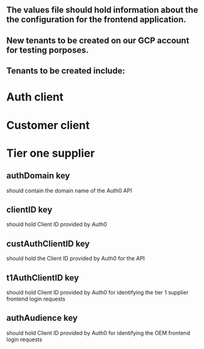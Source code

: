 ## The values file should hold information about the the configuration for the frontend application.

## New tenants to be created on our GCP account for testing porposes.

## Tenants to be created include:
# Auth client
# Customer client
# Tier one supplier

## authDomain key 
should contain the domain name of the Auth0 API

## clientID key 
should hold Client ID provided by Auth0

## custAuthClientID key 
should hold the	Client ID provided by Auth0 for the API

## t1AuthClientID key 
should hold Client ID provided by Auth0 for identifying the tier 1 supplier frontend login requests

## authAudience key 
should hold Client ID provided by Auth0 for identifying the OEM frontend login requests
